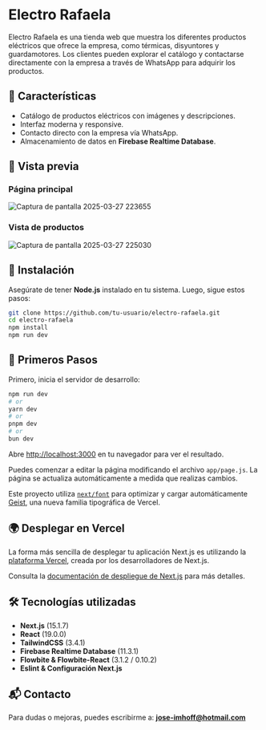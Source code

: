 # Electro Rafaela

Electro Rafaela es una tienda web que muestra los diferentes productos eléctricos que ofrece la empresa, como térmicas, disyuntores y guardamotores. Los clientes pueden explorar el catálogo y contactarse directamente con la empresa a través de WhatsApp para adquirir los productos.

## 📌 Características
- Catálogo de productos eléctricos con imágenes y descripciones.
- Interfaz moderna y responsive.
- Contacto directo con la empresa vía WhatsApp.
- Almacenamiento de datos en **Firebase Realtime Database**.

## 🌟 Vista previa

### Página principal
![Captura de pantalla 2025-03-27 223655](https://github.com/user-attachments/assets/37eef036-5075-47fc-9127-1ed2fec2ae57)


### Vista de productos

![Captura de pantalla 2025-03-27 225030](https://github.com/user-attachments/assets/ed93f71a-04b3-4db3-aa75-6c687d676fd3)

## 🚀 Instalación
Asegúrate de tener **Node.js** instalado en tu sistema. Luego, sigue estos pasos:

```sh
git clone https://github.com/tu-usuario/electro-rafaela.git  
cd electro-rafaela  
npm install  
npm run dev  
```

## 🚀 Primeros Pasos  

Primero, inicia el servidor de desarrollo:

```sh
npm run dev
# or
yarn dev
# or
pnpm dev
# or
bun dev
```

Abre [http://localhost:3000](http://localhost:3000) en tu navegador para ver el resultado.

Puedes comenzar a editar la página modificando el archivo `app/page.js`. La página se actualiza automáticamente a medida que realizas cambios.

Este proyecto utiliza [`next/font`](https://nextjs.org/docs/app/building-your-application/optimizing/fonts) para optimizar y cargar automáticamente [Geist](https://vercel.com/font), una nueva familia tipográfica de Vercel.

## 🌍 Desplegar en Vercel  

La forma más sencilla de desplegar tu aplicación Next.js es utilizando la [plataforma Vercel](https://vercel.com/new?utm_medium=default-template&filter=next.js&utm_source=create-next-app&utm_campaign=create-next-app-readme), creada por los desarrolladores de Next.js.

Consulta la [documentación de despliegue de Next.js](https://nextjs.org/docs/app/building-your-application/deploying) para más detalles.

## 🛠️ Tecnologías utilizadas
- **Next.js** (15.1.7)
- **React** (19.0.0)
- **TailwindCSS** (3.4.1)
- **Firebase Realtime Database** (11.3.1)
- **Flowbite & Flowbite-React** (3.1.2 / 0.10.2)
- **Eslint & Configuración Next.js**

## 📬 Contacto  
Para dudas o mejoras, puedes escribirme a: **jose-imhoff@hotmail.com**
